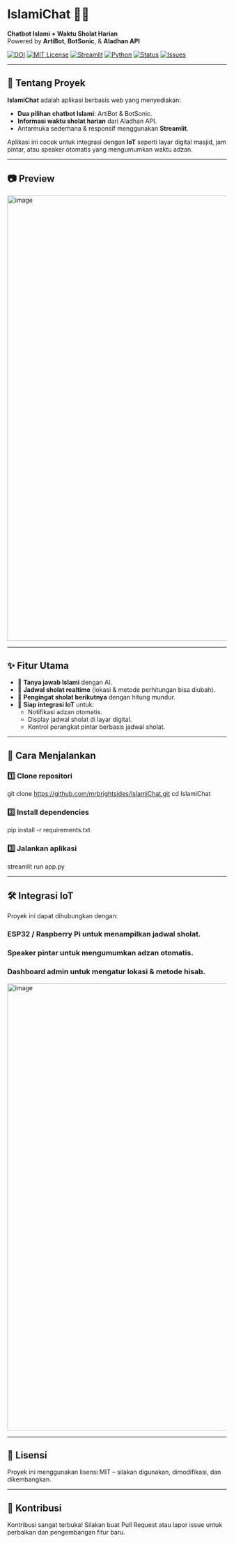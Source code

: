 # IslamiChat 🤖📿  
**Chatbot Islami + Waktu Sholat Harian**  
Powered by **ArtiBot**, **BotSonic**, & **Aladhan API**  

[![DOI](https://zenodo.org/badge/DOI/10.5281/zenodo.16787143.svg)](https://doi.org/10.5281/zenodo.16787143)
[![MIT License](https://img.shields.io/badge/license-MIT-green)](LICENSE)
[![Streamlit](https://img.shields.io/badge/Deploy%20on-Streamlit-FF4B4B)](https://islamichat.streamlit.app)
[![Python](https://img.shields.io/badge/Python-3.9%2B-blue)](https://www.python.org/)
[![Status](https://img.shields.io/badge/status-active-success)]()
[![Issues](https://img.shields.io/github/issues/mrbrightsides/IslamiChat)](https://github.com/mrbrightsides/IslamiChat/issues)

---

## 📌 Tentang Proyek
**IslamiChat** adalah aplikasi berbasis web yang menyediakan:
- **Dua pilihan chatbot Islami**: ArtiBot & BotSonic.
- **Informasi waktu sholat harian** dari Aladhan API.
- Antarmuka sederhana & responsif menggunakan **Streamlit**.

Aplikasi ini cocok untuk integrasi dengan **IoT** seperti layar digital masjid, jam pintar, atau speaker otomatis yang mengumumkan waktu adzan.

---

## 📷 Preview
<img width="1920" height="1020" alt="image" src="https://github.com/user-attachments/assets/9016b2fc-8f50-4a65-807f-b753c1209b22" />

---

## ✨ Fitur Utama
- 💬 **Tanya jawab Islami** dengan AI.
- 🕌 **Jadwal sholat realtime** (lokasi & metode perhitungan bisa diubah).
- 🌙 **Pengingat sholat berikutnya** dengan hitung mundur.
- 📡 **Siap integrasi IoT** untuk:
  - Notifikasi adzan otomatis.
  - Display jadwal sholat di layar digital.
  - Kontrol perangkat pintar berbasis jadwal sholat.

---

## 🚀 Cara Menjalankan

### 1️⃣ Clone repositori
git clone https://github.com/mrbrightsides/IslamiChat.git
cd IslamiChat

### 2️⃣ Install dependencies
pip install -r requirements.txt

### 3️⃣ Jalankan aplikasi
streamlit run app.py

---

## 🛠 Integrasi IoT
Proyek ini dapat dihubungkan dengan:

### ESP32 / Raspberry Pi untuk menampilkan jadwal sholat.

### Speaker pintar untuk mengumumkan adzan otomatis.

### Dashboard admin untuk mengatur lokasi & metode hisab.

<img width="1024" height="1024" alt="image" src="https://github.com/user-attachments/assets/128aa5d2-ed36-4d27-a42e-19b3e287a38b" />

---

## 📄 Lisensi
Proyek ini menggunakan lisensi MIT – silakan digunakan, dimodifikasi, dan dikembangkan.

---

## 🤝 Kontribusi
Kontribusi sangat terbuka!
Silakan buat Pull Request atau lapor issue untuk perbaikan dan pengembangan fitur baru.
